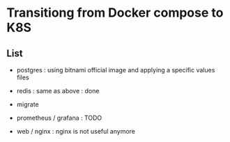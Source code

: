 # Transitiong from Docker compose to K8S

## List

- postgres : using bitnami official image and applying a specific values files

- redis : same  as above : done

- migrate

- prometheus / grafana : TODO

- web / nginx : nginx is not useful anymore

